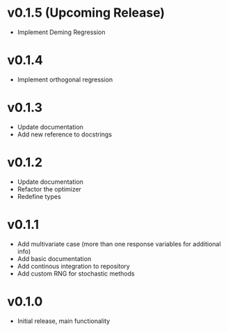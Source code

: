 # v0.1.5 (Upcoming Release)

- Implement Deming Regression

# v0.1.4

- Implement orthogonal regression


# v0.1.3

- Update documentation
- Add new reference to docstrings 


# v0.1.2

- Update documentation
- Refactor the optimizer
- Redefine types



# v0.1.1

- Add multivariate case (more than one response variables for additional info)
- Add basic documentation 
- Add continous integration to repository
- Add custom RNG for stochastic methods



# v0.1.0 

- Initial release, main functionality
